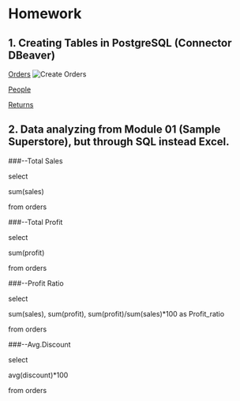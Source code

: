 # Homework

## 1. Creating Tables in PostgreSQL (Connector DBeaver)

[Orders](https://github.com/ZabiyakaDaniil/datalearn/blob/main/de101/module02/Orders.sql)
![Create Orders](https://user-images.githubusercontent.com/101666279/159977250-51b8f461-9d6d-4fcc-9180-85769aeea1d1.png)

[People](https://github.com/ZabiyakaDaniil/datalearn/blob/main/de101/module02/people.sql)

[Returns](https://github.com/ZabiyakaDaniil/datalearn/blob/main/de101/module02/returns.sql)

## 2. Data analyzing from Module 01 (Sample Superstore), but through SQL instead Excel.

###--Total Sales

select

sum(sales)

from orders

###--Total Profit

select

sum(profit)

from orders

###--Profit Ratio

select

sum(sales), sum(profit), sum(profit)/sum(sales)*100 as Profit_ratio

from orders

###--Avg.Discount

select

avg(discount)*100

from orders

